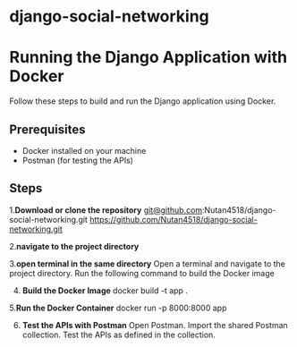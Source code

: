 # django-social-networking

# Running the Django Application with Docker

Follow these steps to build and run the Django application using Docker.

## Prerequisites

- Docker installed on your machine
- Postman (for testing the APIs)

## Steps

1.**Download or clone the repository**
   git@github.com:Nutan4518/django-social-networking.git
   https://github.com/Nutan4518/django-social-networking.git
   
2.**navigate to the project directory**

3.**open terminal in the same directory**
   Open a terminal and navigate to the project directory. Run the following command to build the Docker image
   
4. **Build the Docker Image**
      docker build -t app .
      
5.**Run the Docker Container**
   docker run -p 8000:8000 app
   
6. **Test the APIs with Postman**
  Open Postman.
  Import the shared Postman collection.
  Test the APIs as defined in the collection.

   
